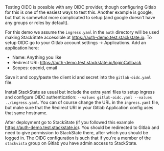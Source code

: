Testing OIDC is possible with any OIDC provider, though configuring Gitlab for this is one of the easiest ways to test this. Another example is google, but that is somewhat more complicated to setup (and google doesn't have any groups or roles by default).

For this demo we assume the `ingress.yaml` in the `auth` directory will be used making StackState accessible at https://auth-demo.test.stackstate.io.
To setup OIDC go to your Gitlab account settings -> Applications.  Add an application here:
* Name: Anything you like
* Redirect URI: https://auth-demo.test.stackstate.io/loginCallback
* Scopes: openid, email

Save it and copy/paste the client id and secret into the `gitlab-oidc.yaml` file.

Install StackState as usual but include the extra yaml files to setup ingress and configure OIDC authentication: `--values gitlab-oidc.yaml --values ../ingress.yaml`. You can of course change the URL in the `ingress.yaml` file, but make sure that the Redirect URI in your Gitlab Application config uses that same hostname.

After deployment go to StackState (if you followed this example https://auth-demo.test.stackstate.io). You should be redirected to Gitlab and need to give permission to StackState there, after which you should be logged in. The OIDC configuration is such that if you're a member of the `stackvista` group on Gitlab you have admin access to StackState.
